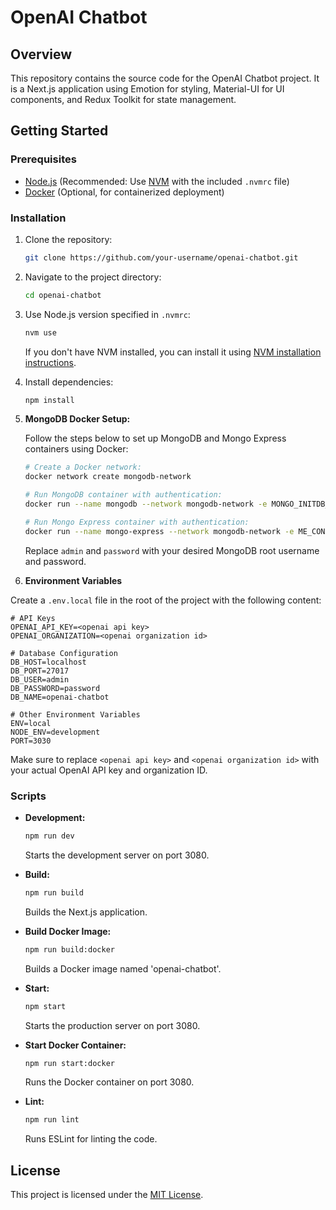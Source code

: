 # OpenAI Chatbot

## Overview

This repository contains the source code for the OpenAI Chatbot project. It is a Next.js application using Emotion for styling, Material-UI for UI components, and Redux Toolkit for state management.

## Getting Started

### Prerequisites

- [Node.js](https://nodejs.org/) (Recommended: Use [NVM](https://github.com/nvm-sh/nvm) with the included `.nvmrc` file)
- [Docker](https://www.docker.com/) (Optional, for containerized deployment)

### Installation

1. Clone the repository:

   ```bash
   git clone https://github.com/your-username/openai-chatbot.git
   ```

2. Navigate to the project directory:

   ```bash
   cd openai-chatbot
   ```

3. Use Node.js version specified in `.nvmrc`:

   ```bash
   nvm use
   ```

   If you don't have NVM installed, you can install it using [NVM installation instructions](https://github.com/nvm-sh/nvm#installing-and-updating).

4. Install dependencies:

   ```bash
   npm install
   ```

5. **MongoDB Docker Setup:**

   Follow the steps below to set up MongoDB and Mongo Express containers using Docker:

   ```bash
   # Create a Docker network:
   docker network create mongodb-network

   # Run MongoDB container with authentication:
   docker run --name mongodb --network mongodb-network -e MONGO_INITDB_ROOT_USERNAME=admin -e MONGO_INITDB_ROOT_PASSWORD=password -p 27017:27017 -d mongo

   # Run Mongo Express container with authentication:
   docker run --name mongo-express --network mongodb-network -e ME_CONFIG_MONGODB_SERVER=mongodb -e ME_CONFIG_MONGODB_ADMINUSERNAME=admin -e ME_CONFIG_MONGODB_ADMINPASSWORD=password -e ME_CONFIG_BASICAUTH_USERNAME=admin -e ME_CONFIG_BASICAUTH_PASSWORD=password -p 8081:8081 -d mongo-express
   ```

   Replace `admin` and `password` with your desired MongoDB root username and password.

6. **Environment Variables**

Create a `.env.local` file in the root of the project with the following content:

```env
# API Keys
OPENAI_API_KEY=<openai api key>
OPENAI_ORGANIZATION=<openai organization id>

# Database Configuration
DB_HOST=localhost
DB_PORT=27017
DB_USER=admin
DB_PASSWORD=password
DB_NAME=openai-chatbot

# Other Environment Variables
ENV=local
NODE_ENV=development
PORT=3030
```

Make sure to replace `<openai api key>` and `<openai organization id>` with your actual OpenAI API key and organization ID.


### Scripts

- **Development:**

  ```bash
  npm run dev
  ```

  Starts the development server on port 3080.

- **Build:**

  ```bash
  npm run build
  ```

  Builds the Next.js application.

- **Build Docker Image:**

  ```bash
  npm run build:docker
  ```

  Builds a Docker image named 'openai-chatbot'.

- **Start:**

  ```bash
  npm start
  ```

  Starts the production server on port 3080.

- **Start Docker Container:**

  ```bash
  npm run start:docker
  ```

  Runs the Docker container on port 3080.

- **Lint:**

  ```bash
  npm run lint
  ```

  Runs ESLint for linting the code.

## License

This project is licensed under the [MIT License](LICENSE.md).

